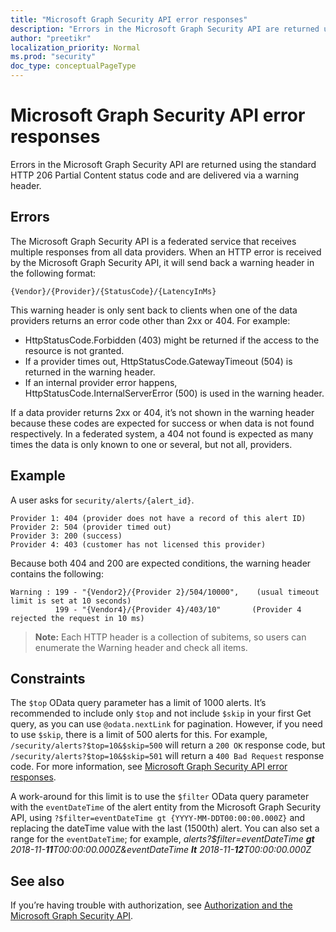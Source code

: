 ```yaml
---
title: "Microsoft Graph Security API error responses"
description: "Errors in the Microsoft Graph Security API are returned using the standard HTTP 206 Partial Content status code and are delivered via a warning header."
author: "preetikr"
localization_priority: Normal
ms.prod: "security"
doc_type: conceptualPageType
---
```


# Microsoft Graph Security API error responses

Errors in the Microsoft Graph Security API are returned using the standard HTTP 206 Partial Content status code and are delivered via a warning header.

## Errors

The Microsoft Graph Security API is a federated service that receives multiple responses from all data providers. When an HTTP error is received by the Microsoft Graph Security API, it will send back a warning header in the following format:
<!-- { "blockType": "ignored" } -->

```http
{Vendor}/{Provider}/{StatusCode}/{LatencyInMs}
```

This warning header is only sent back to clients when one of the data providers returns an error code other than 2xx or 404. For example:

- HttpStatusCode.Forbidden (403) might be returned if the access to the resource is not granted.
- If a provider times out, HttpStatusCode.GatewayTimeout (504) is returned in the warning header.
- If an internal provider error happens, HttpStatusCode.InternalServerError (500) is used in the warning header.

If a data provider returns 2xx or 404, it’s not shown in the warning header because these codes are expected for success or when data is not found respectively. In a federated system, a 404 not found is expected as many times the data is only known to one or several, but not all, providers.

## Example

A user asks for `security/alerts/{alert_id}`.

    Provider 1: 404 (provider does not have a record of this alert ID)
    Provider 2: 504 (provider timed out)
    Provider 3: 200 (success)
    Provider 4: 403 (customer has not licensed this provider)

Because both 404 and 200 are expected conditions, the warning header contains the following:

```HTTP
Warning : 199 - "{Vendor2}/{Provider 2}/504/10000",    (usual timeout limit is set at 10 seconds)
          199 - "{Vendor4}/{Provider 4}/403/10"       (Provider 4 rejected the request in 10 ms)
```

> **Note:** Each HTTP header is a collection of subitems, so users can enumerate the Warning header and check all items.

## Constraints

The `$top` OData query parameter has a limit of 1000 alerts. It’s recommended to include only `$top` and not include `$skip` in your first Get query, as you can use `@odata.nextLink` for pagination. However, if you need to use `$skip`, there is a limit of 500 alerts for this. For example, `/security/alerts?$top=10&$skip=500` will return a `200 OK` response code, but `/security/alerts?$top=10&$skip=501` will return a `400 Bad Request` response code. For more information, see [Microsoft Graph Security API error responses](../resources/security-error-codes.md).

A work-around for this limit is to use the `$filter` OData query parameter with the `eventDateTime` of the alert entity from the Microsoft Graph Security API, using `?$filter=eventDateTime gt {YYYY-MM-DDT00:00:00.000Z}` and replacing the dateTime value with the last (1500th) alert. You can also set a range for the `eventDateTime`; for example, *alerts?$filter=eventDateTime **gt** 2018-11-**11**T00:00:00.000Z&eventDateTime **lt** 2018-11-**12**T00:00:00.000Z*

## See also

If you’re having trouble with authorization, see [Authorization and the Microsoft Graph Security API](/graph/security-authorization).
